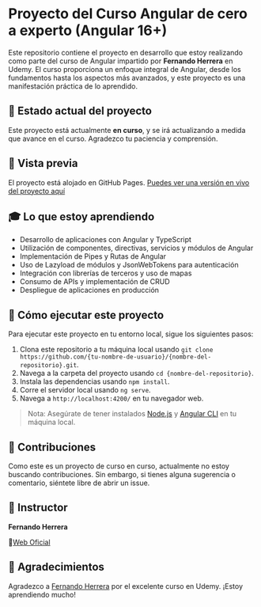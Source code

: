 # Proyecto del Curso Angular de cero a experto (Angular 16+)

Este repositorio contiene el proyecto en desarrollo que estoy realizando como parte del curso de Angular impartido por **Fernando Herrera** en Udemy. El curso proporciona un enfoque integral de Angular, desde los fundamentos hasta los aspectos más avanzados, y este proyecto es una manifestación práctica de lo aprendido.

## 🚧 Estado actual del proyecto
Este proyecto está actualmente **en curso**, y se irá actualizando a medida que avance en el curso. Agradezco tu paciencia y comprensión.

## 👀 Vista previa
El proyecto está alojado en GitHub Pages. [ Puedes ver una versión en vivo del proyecto aquí](https://jcamela.github.io/Angular-FernandoHerrera.github.io/)

## 🎓 Lo que estoy aprendiendo
* Desarrollo de aplicaciones con Angular y TypeScript
* Utilización de componentes, directivas, servicios y módulos de Angular
* Implementación de Pipes y Rutas de Angular
* Uso de Lazyload de módulos y JsonWebTokens para autenticación
* Integración con librerías de terceros y uso de mapas
* Consumo de APIs y implementación de CRUD
* Despliegue de aplicaciones en producción

## 🧪 Cómo ejecutar este proyecto
Para ejecutar este proyecto en tu entorno local, sigue los siguientes pasos:
1. Clona este repositorio a tu máquina local usando `git clone https://github.com/{tu-nombre-de-usuario}/{nombre-del-repositorio}.git`.
2. Navega a la carpeta del proyecto usando `cd {nombre-del-repositorio}`.
3. Instala las dependencias usando `npm install`.
4. Corre el servidor local usando `ng serve`.
5. Navega a `http://localhost:4200/` en tu navegador web.

> Nota: Asegúrate de tener instalados [Node.js](https://nodejs.org/en/) y [Angular CLI](https://cli.angular.io/) en tu máquina local.

## 🤝 Contribuciones
Como este es un proyecto de curso en curso, actualmente no estoy buscando contribuciones. Sin embargo, si tienes alguna sugerencia o comentario, siéntete libre de abrir un issue.

## 🎤 Instructor
**Fernando Herrera**

💼[Web Oficial](https://fernando-herrera.com/)

## 🙏 Agradecimientos
Agradezco a [Fernando Herrera](https://www.udemy.com/user/fernandoherrera/) por el excelente curso en Udemy. ¡Estoy aprendiendo mucho!
